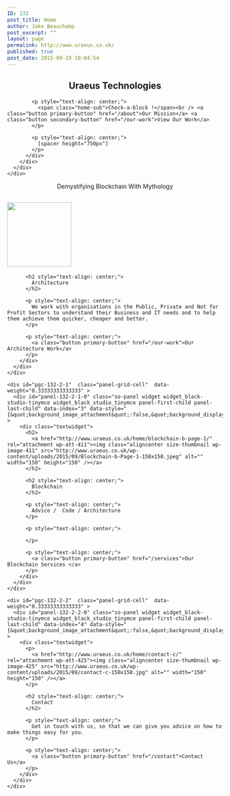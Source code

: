 ```yaml
---
ID: 132
post_title: Home
author: Jake Beauchamp
post_excerpt: ""
layout: page
permalink: http://www.uraeus.co.uk/
published: true
post_date: 2015-09-19 10:04:54
---
```

<div id="pl-132"  class="panel-layout" >
  <div id="pg-132-0"  class="panel-grid panel-has-style"  data-style="{&quot;background_image_attachment&quot;:&quot;181&quot;,&quot;background_display&quot;:&quot;cover&quot;,&quot;row_stretch&quot;:&quot;full&quot;}" >
    <div class="siteorigin-panels-stretch panel-row-style panel-row-style-for-132-0" data-stretch-type="full" >
      <div id="pgc-132-0-0"  class="panel-grid-cell"  data-weight="1" >
        <div id="panel-132-0-0-0" class="so-panel widget widget_black-studio-tinymce widget_black_studio_tinymce panel-first-child panel-last-child" data-index="0" data-style="{&quot;background_display&quot;:&quot;center&quot;}" >
          <div class="textwidget">
            <h2 style="text-align: center;">
              <span class="home-headline">Uraeus Technologies</span>
            </h2>
            
            <p style="text-align: center;">
              <span class="home-sub">Chock-a-block !</span><br /> <a class="button primary-button" href="/about">Our Mission</a> <a class="button secondary-button" href="/our-work">View Our Work</a>
            </p>
            
            <p style="text-align: center;">
              [spacer height="750px"]
            </p>
          </div>
        </div>
      </div>
    </div>
  </div>
  
  <div id="pg-132-1"  class="panel-grid panel-no-style" >
    <div id="pgc-132-1-0"  class="panel-grid-cell"  data-weight="1" >
      <div id="panel-132-1-0-0" class="so-panel widget widget_black-studio-tinymce widget_black_studio_tinymce panel-first-child panel-last-child" data-index="1" data-style="{&quot;background_display&quot;:&quot;tile&quot;}" >
        <div class="textwidget">
          <p style="text-align: center;">
            Demystifying Blockchain With Mythology
          </p>
        </div>
      </div>
    </div>
  </div>
  
  <div id="pg-132-2"  class="panel-grid panel-no-style" >
    <div id="pgc-132-2-0"  class="panel-grid-cell"  data-weight="0.33333333333333" >
      <div id="panel-132-2-0-0" class="so-panel widget widget_black-studio-tinymce widget_black_studio_tinymce panel-first-child panel-last-child" data-index="2" data-style="{&quot;background_image_attachment&quot;:false,&quot;background_display&quot;:&quot;tile&quot;}" >
        <div class="textwidget">
          <h2>
            <a href="http://www.uraeus.co.uk/home/architecture-a/" rel="attachment wp-att-424"><img class="aligncenter size-thumbnail wp-image-424" src="http://www.uraeus.co.uk/wp-content/uploads/2015/09/architecture-a-150x150.jpg" alt="" width="150" height="150" /></a>
          </h2>
          
          <h2 style="text-align: center;">
            Architecture
          </h2>
          
          <p style="text-align: center;">
            We work with organisations in the Public, Private and Not for Profit Sectors to understand their Business and IT needs and to help them achieve them quicker, cheaper and better.
          </p>
          
          <p style="text-align: center;">
            <a class="button primary-button" href="/our-work">Our Architecture Work</a>
          </p>
        </div>
      </div>
    </div>
    
    <div id="pgc-132-2-1"  class="panel-grid-cell"  data-weight="0.33333333333333" >
      <div id="panel-132-2-1-0" class="so-panel widget widget_black-studio-tinymce widget_black_studio_tinymce panel-first-child panel-last-child" data-index="3" data-style="{&quot;background_image_attachment&quot;:false,&quot;background_display&quot;:&quot;tile&quot;}" >
        <div class="textwidget">
          <h2>
            <a href="http://www.uraeus.co.uk/home/blockchain-b-page-1/" rel="attachment wp-att-411"><img class="aligncenter size-thumbnail wp-image-411" src="http://www.uraeus.co.uk/wp-content/uploads/2015/09/Blockchain-b-Page-1-150x150.jpeg" alt="" width="150" height="150" /></a>
          </h2>
          
          <h2 style="text-align: center;">
            Blockchain
          </h2>
          
          <p style="text-align: center;">
            Advice /  Code / Architecture
          </p>
          
          <p style="text-align: center;">
             
          </p>
          
          <p style="text-align: center;">
            <a class="button primary-button" href="/services">Our Blockchain Services </a>
          </p>
        </div>
      </div>
    </div>
    
    <div id="pgc-132-2-2"  class="panel-grid-cell"  data-weight="0.33333333333333" >
      <div id="panel-132-2-2-0" class="so-panel widget widget_black-studio-tinymce widget_black_studio_tinymce panel-first-child panel-last-child" data-index="4" data-style="{&quot;background_image_attachment&quot;:false,&quot;background_display&quot;:&quot;tile&quot;}" >
        <div class="textwidget">
          <p>
            <a href="http://www.uraeus.co.uk/home/contact-c/" rel="attachment wp-att-425"><img class="aligncenter size-thumbnail wp-image-425" src="http://www.uraeus.co.uk/wp-content/uploads/2015/09/contact-c-150x150.jpg" alt="" width="150" height="150" /></a>
          </p>
          
          <h2 style="text-align: center;">
            Contact
          </h2>
          
          <p style="text-align: center;">
            Get in touch with us, so that we can give you advice on how to make things easy for you.
          </p>
          
          <p style="text-align: center;">
            <a class="button primary-button" href="/contact">Contact Us</a>
          </p>
        </div>
      </div>
    </div>
  </div>
</div>